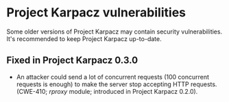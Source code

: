# Project Karpacz vulnerabilities
Some older versions of Project Karpacz may contain security vulnerabilities. It's recommended to keep Project Karpacz up-to-date.

## Fixed in Project Karpacz 0.3.0
- An attacker could send a lot of concurrent requests (100 concurrent requests is enough) to make the server stop accepting HTTP requests. (CWE-410; *rproxy* module; introduced in Project Karpacz 0.2.0).